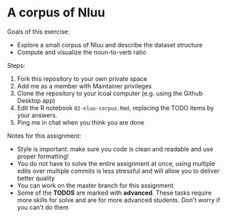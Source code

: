 # A corpus of Nluu 

Goals of this exercise: 

- Explore a small corpus of Nluu and describe the dataset structure
- Compute and visualize the noun-to-verb ratio


Steps:

1. Fork this repository to your own private space
2. Add me as a member with Maintainer privileges
3. Clone the repository to your lcoal computer (e.g. using the Github Desktop app)
4. Edit the R notebook `02-nluu-corpus.Rmd`, replacing the TODO items by your answers. 
5. Ping me in chat when you think you are done

Notes for this assignment:
 
 - Style is important: make sure you code is clean and readable and use 
   proper formatting!
 - You do not have to solve the entire assignment at once, using multiple edits
   over multiple commits is less stressful and will allow you to deliver better
   quality
 - You can work on the master branch for this assignment
 - Some of the **TODOS** are marked with **advanced**. These tasks require 
   more skills for solve and are for more advanced students. Don't worry if you
   can't do them